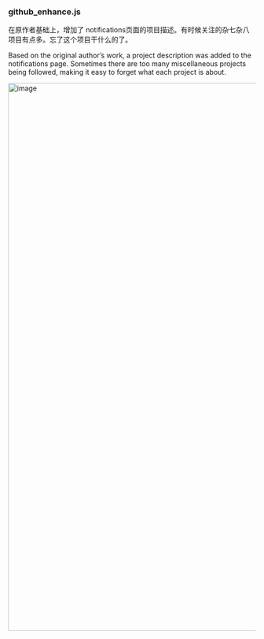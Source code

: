 ### github_enhance.js

在原作者基础上，增加了 notifications页面的项目描述。有时候关注的杂七杂八项目有点多。忘了这个项目干什么的了。

Based on the original author’s work, a project description was added to the notifications page. Sometimes there are too many miscellaneous projects being followed, making it easy to forget what each project is about.

<img width="1114" alt="image" src="https://github.com/user-attachments/assets/c6f57413-b3e7-4fd7-be87-e4874b920415">
